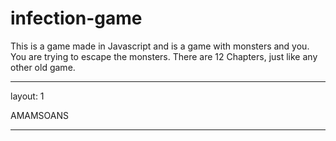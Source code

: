 # infection-game

This is a game made in Javascript and is a game with monsters and you.
You are trying to escape the monsters.
There are 12 Chapters, just like any other old game.

--------
layout: 1

AMAMSOANS

--------



